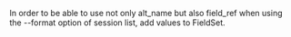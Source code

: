 In order to be able to use not only alt_name but also field_ref when using the --format option of session list, add values to FieldSet.
